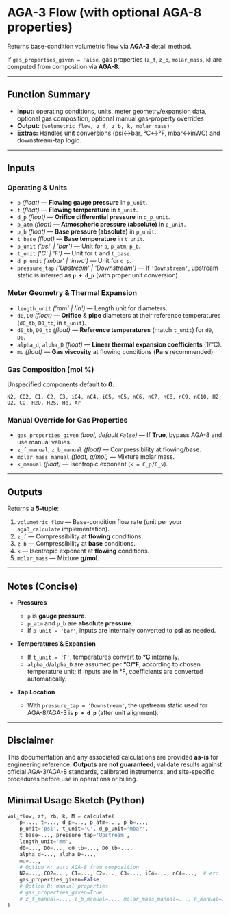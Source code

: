 # AGA-3 Flow (with optional AGA-8 properties)

Returns base-condition volumetric flow via **AGA-3** detail method.

If `gas_properties_given = False`, gas properties (`z_f`, `z_b`, `molar_mass`, `k`) are computed from composition via **AGA-8**.

---

## Function Summary

- **Input:** operating conditions, units, meter geometry/expansion data, optional gas composition, optional manual gas-property overrides  
- **Output:** `(volumetric_flow, z_f, z_b, k, molar_mass)`  
- **Extras:** Handles unit conversions (psi↔bar, °C↔°F, mbar↔inWC) and downstream-tap logic.

---

## Inputs

### Operating & Units

- `p` *(float)* — **Flowing gauge pressure** in `p_unit`.
- `t` *(float)* — **Flowing temperature** in `t_unit`.
- `d_p` *(float)* — **Orifice differential pressure** in `d_p_unit`.
- `p_atm` *(float)* — **Atmospheric pressure (absolute)** in `p_unit`.
- `p_b` *(float)* — **Base pressure (absolute)** in `p_unit`.
- `t_base` *(float)* — **Base temperature** in `t_unit`.
- `p_unit` *('psi' | 'bar')* — Unit for `p`, `p_atm`, `p_b`.
- `t_unit` *('C' | 'F')* — Unit for `t` and `t_base`.
- `d_p_unit` *('mbar' | 'inwc')* — Unit for `d_p`.
- `pressure_tap` *('Upstream' | 'Downstream')* — If `'Downstream'`, upstream static is inferred as **`p + d_p`** (with proper unit conversion).

### Meter Geometry & Thermal Expansion

- `length_unit` *('mm' | 'in')* — Length unit for diameters.
- `d0`, `D0` *(float)* — **Orifice** & **pipe** diameters at their reference temperatures (`d0_tb`, `D0_tb`, in `t_unit`).
- `d0_tb`, `D0_tb` *(float)* — **Reference temperatures** (match `t_unit`) for `d0`, `D0`.
- `alpha_d`, `alpha_D` *(float)* — **Linear thermal expansion coefficients** (1/°C).
- `mu` *(float)* — **Gas viscosity** at flowing conditions (**Pa·s** recommended).

### Gas Composition (mol %)

Unspecified components default to **0**:

`N2, CO2, C1, C2, C3, iC4, nC4, iC5, nC5, nC6, nC7, nC8, nC9, nC10, H2, O2, CO, H2O, H2S, He, Ar`

### Manual Override for Gas Properties

- `gas_properties_given` *(bool, default `False`)* — If **True**, bypass AGA-8 and use manual values.
- `z_f_manual`, `z_b_manual` *(float)* — Compressibility at flowing/base.
- `molar_mass_manual` *(float, g/mol)* — Mixture molar mass.
- `k_manual` *(float)* — Isentropic exponent (`k = C_p/C_v`).

---

## Outputs

Returns a **5-tuple**:

1. `volumetric_flow` — Base-condition flow rate (unit per your `aga3_calculate` implementation).
2. `z_f` — Compressibility at **flowing** conditions.
3. `z_b` — Compressibility at **base** conditions.
4. `k` — Isentropic exponent at **flowing** conditions.
5. `molar_mass` — Mixture **g/mol**.

---

## Notes (Concise)

- **Pressures**
  - `p` is **gauge pressure**.
  - `p_atm` and `p_b` are **absolute pressure**.
  - If `p_unit = 'bar'`, inputs are internally converted to **psi** as needed.

- **Temperatures & Expansion**
  - If `t_unit = 'F'`, temperatures convert to **°C** internally.
  - `alpha_d`/`alpha_D` are assumed per **°C/°F**, according to chosen temperature unit; if inputs are in °F, coefficients are converted automatically.

- **Tap Location**
  - With `pressure_tap = 'Downstream'`, the upstream static used for AGA-8/AGA-3 is **`p + d_p`** (after unit alignment).

---

## Disclaimer

This documentation and any associated calculations are provided **as-is** for engineering reference. **Outputs are not guaranteed**; validate results against official AGA-3/AGA-8 standards, calibrated instruments, and site-specific procedures before use in operations or billing.

## Minimal Usage Sketch (Python)

```python
vol_flow, zf, zb, k, M = calculate(
    p=..., t=..., d_p=..., p_atm=..., p_b=...,
    p_unit='psi', t_unit='C', d_p_unit='mbar',
    t_base=..., pressure_tap='Upstream',
    length_unit='mm',
    d0=..., D0=..., d0_tb=..., D0_tb=...,
    alpha_d=..., alpha_D=...,
    mu=...,
    # Option A: auto AGA-8 from composition
    N2=..., CO2=..., C1=..., C2=..., C3=..., iC4=..., nC4=...,  # etc.
    gas_properties_given=False
    # Option B: manual properties
    # gas_properties_given=True,
    # z_f_manual=..., z_b_manual=..., molar_mass_manual=..., k_manual=...
)
